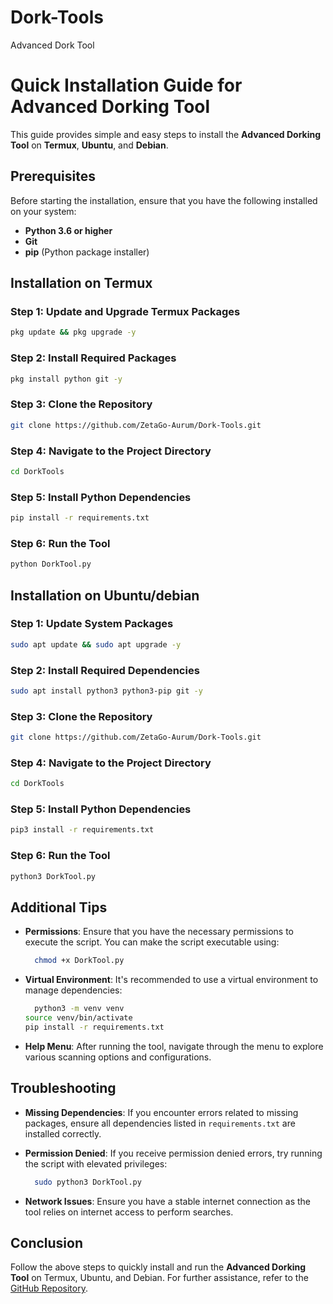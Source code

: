 # Dork-Tools
Advanced Dork Tool

# Quick Installation Guide for Advanced Dorking Tool

This guide provides simple and easy steps to install the **Advanced Dorking Tool** on **Termux**, **Ubuntu**, and **Debian**.

## Prerequisites

Before starting the installation, ensure that you have the following installed on your system:

- **Python 3.6 or higher**
- **Git**
- **pip** (Python package installer)

## Installation on Termux

### Step 1: Update and Upgrade Termux Packages

```bash
pkg update && pkg upgrade -y
```

### Step 2: Install Required Packages

```bash
pkg install python git -y
```

### Step 3: Clone the Repository

```bash
git clone https://github.com/ZetaGo-Aurum/Dork-Tools.git
```

### Step 4: Navigate to the Project Directory

```bash
cd DorkTools
```

### Step 5: Install Python Dependencies

```bash
pip install -r requirements.txt
```

### Step 6: Run the Tool

```bash
python DorkTool.py
```


## Installation on Ubuntu/debian

### Step 1: Update System Packages

```bash
sudo apt update && sudo apt upgrade -y
```

### Step 2: Install Required Dependencies

```bash
sudo apt install python3 python3-pip git -y
```

### Step 3: Clone the Repository

```bash
git clone https://github.com/ZetaGo-Aurum/Dork-Tools.git
```

### Step 4: Navigate to the Project Directory

```bash
cd DorkTools
```

### Step 5: Install Python Dependencies

```bash
pip3 install -r requirements.txt
```

### Step 6: Run the Tool
```bash
python3 DorkTool.py
```


## Additional Tips

- **Permissions**: Ensure that you have the necessary permissions to execute the script. You can make the script executable using:
  
  ```bash
    chmod +x DorkTool.py
  ```
  
- **Virtual Environment**: It's recommended to use a virtual environment to manage dependencies:

  ```bash
    python3 -m venv venv
  source venv/bin/activate
  pip install -r requirements.txt
  ```

- **Help Menu**: After running the tool, navigate through the menu to explore various scanning options and configurations.
  
## Troubleshooting

- **Missing Dependencies**: If you encounter errors related to missing packages, ensure all dependencies listed in `requirements.txt` are installed correctly.
  
- **Permission Denied**: If you receive permission denied errors, try running the script with elevated privileges:

  ```bash
    sudo python3 DorkTool.py
  ```

- **Network Issues**: Ensure you have a stable internet connection as the tool relies on internet access to perform searches.
  
  
## Conclusion

Follow the above steps to quickly install and run the **Advanced Dorking Tool** on Termux, Ubuntu, and Debian. For further assistance, refer to the [GitHub Repository](https://github.com/ZetaGo-Aurum?tab=repositories).
